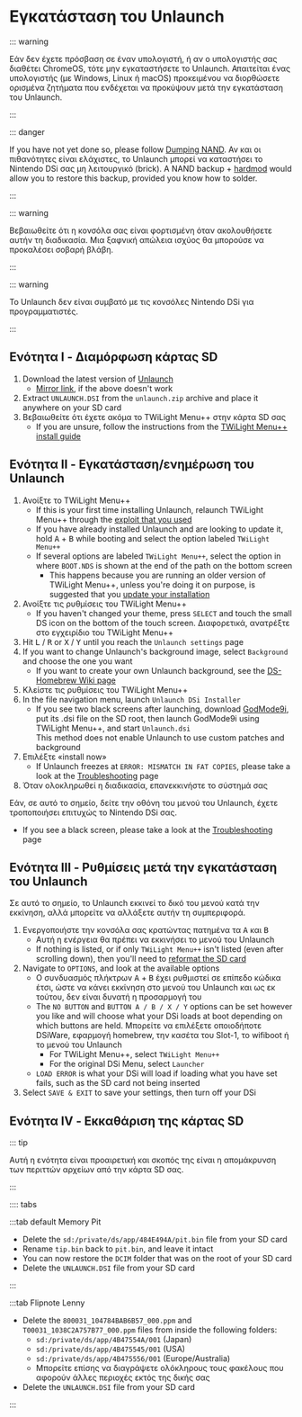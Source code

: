 # Εγκατάσταση του Unlaunch

::: warning

Εάν δεν έχετε πρόσβαση σε έναν υπολογιστή, ή αν ο υπολογιστής σας διαθέτει ChromeOS, τότε μην εγκαταστήσετε το Unlaunch. Απαιτείται ένας υπολογιστής (με Windows, Linux ή macOS) προκειμένου να διορθώσετε ορισμένα ζητήματα που ενδέχεται να προκύψουν μετά την εγκατάσταση του Unlaunch.

:::

::: danger

If you have not yet done so, please follow [Dumping NAND](dumping-nand.html). Αν και οι πιθανότητες είναι ελάχιστες, το Unlaunch μπορεί να καταστήσει το Nintendo DSi σας μη λειτουργικό (brick). A NAND backup + [hardmod](https://wiki.ds-homebrew.com/ds-index/hardmod) would allow you to restore this backup, provided you know how to solder.

:::

::: warning

Βεβαιωθείτε ότι η κονσόλα σας είναι φορτισμένη όταν ακολουθήσετε αυτήν τη διαδικασία. Μια ξαφνική απώλεια ισχύος θα μπορούσε να προκαλέσει σοβαρή βλάβη.

:::

::: warning

Το Unlaunch δεν είναι συμβατό με τις κονσόλες Nintendo DSi για προγραμματιστές.

:::

## Ενότητα I - Διαμόρφωση κάρτας SD

1. Download the latest version of [Unlaunch](https://problemkaputt.de/unlaunch.zip)
   - [Mirror link](https://web.archive.org/web/20201112031436/https://problemkaputt.de/unlaunch.zip), if the above doesn't work
2. Extract `UNLAUNCH.DSI` from the `unlaunch.zip` archive and place it anywhere on your SD card
3. Βεβαιωθείτε ότι έχετε ακόμα το TWiLight Menu++ στην κάρτα SD σας
   - If you are unsure, follow the instructions from the [TWiLight Menu++ install guide](https://wiki.ds-homebrew.com/twilightmenu/installing-dsi)

## Ενότητα II - Εγκατάσταση/ενημέρωση του Unlaunch

1. Ανοίξτε το TWiLight Menu++
   - If this is your first time installing Unlaunch, relaunch TWiLight Menu++ through the [exploit that you used](launching-the-exploit.html)
   - If you have already installed Unlaunch and are looking to update it, hold <kbd class="face">A</kbd> + <kbd class="face">B</kbd> while booting and select the option labeled `TWiLight Menu++`
   - If several options are labeled `TWiLight Menu++`, select the option in where `BOOT.NDS` is shown at the end of the path on the bottom screen
     - This happens because you are running an older version of TWiLight Menu++, unless you're doing it on purpose, is suggested that you [update your installation](https://wiki.ds-homebrew.com/twilightmenu/updating-dsi)
2. Ανοίξτε τις ρυθμίσεις του TWiLight Menu++
   - If you haven't changed your theme, press `SELECT` and touch the small DS icon on the bottom of the touch screen. Διαφορετικά, ανατρέξτε στο εγχειρίδιο του TWiLight Menu++
3. Hit <kbd class="l">L</kbd> / <kbd class="r">R</kbd> or <kbd class="face">X</kbd> / <kbd class="face">Y</kbd> until you reach the `Unlaunch settings` page
4. If you want to change Unlaunch's background image, select `Background` and choose the one you want
   - If you want to create your own Unlaunch background, see the [DS-Homebrew Wiki page](https://wiki.ds-homebrew.com/twilightmenu/custom-unlaunch-backgrounds)
5. Κλείστε τις ρυθμίσεις του TWiLight Menu++
6. In the file navigation menu, launch `Unlaunch DSi Installer`
   - If you see two black screens after launching, download [GodMode9i](https://github.com/DS-Homebrew/GodMode9i/releases), put its .dsi file on the SD root, then launch GodMode9i using TWiLight Menu++, and start `Unlaunch.dsi`\
     This method does not enable Unlaunch to use custom patches and background
7. Επιλέξτε «install now»
   - If Unlaunch freezes at `ERROR: MISMATCH IN FAT COPIES`, please take a look at the [Troubleshooting](troubleshooting.html) page
8. Όταν ολοκληρωθεί η διαδικασία, επανεκκινήστε το σύστημά σας

Εάν, σε αυτό το σημείο, δείτε την οθόνη του μενού του Unlaunch, έχετε τροποποιήσει επιτυχώς το Nintendo DSi σας.

- If you see a black screen, please take a look at the [Troubleshooting](troubleshooting.html) page

## Ενότητα III - Ρυθμίσεις μετά την εγκατάσταση του Unlaunch

Σε αυτό το σημείο, το Unlaunch εκκινεί το δικό του μενού κατά την εκκίνηση, αλλά μπορείτε να αλλάξετε αυτήν τη συμπεριφορά.

1. Ενεργοποιήστε την κονσόλα σας κρατώντας πατημένα τα <kbd class="face">A</kbd> και <kbd class="face">B</kbd>
   - Αυτή η ενέργεια θα πρέπει να εκκινήσει το μενού του Unlaunch
   - If nothing is listed, or if only `TWiLight Menu++` isn't listed (even after scrolling down), then you'll need to [reformat the SD card](sd-card-setup.html)
2. Navigate to `OPTIONS`, and look at the available options
   - Ο συνδυασμός πλήκτρων <kbd class="face">A</kbd> + <kbd class="face">B</kbd> έχει ρυθμιστεί σε επίπεδο κώδικα έτσι, ώστε να κάνει εκκίνηση στο μενού του Unlaunch και ως εκ τούτου, δεν είναι δυνατή η προσαρμογή του
   - The `NO BUTTON` and `BUTTON A / B / X / Y` options can be set however you like and will choose what your DSi loads at boot depending on which buttons are held. Μπορείτε να επιλέξετε οποιοδήποτε DSiWare, εφαρμογή homebrew, την κασέτα του Slot-1, το wifiboot ή το μενού του Unlaunch
     - For TWiLight Menu++, select  `TWiLight Menu++`
     - For the original DSi Menu, select `Launcher`
   - `LOAD ERROR` is what your DSi will load if loading what you have set fails, such as the SD card not being inserted
3. Select `SAVE & EXIT` to save your settings, then turn off your DSi

## Ενότητα IV - Εκκαθάριση της κάρτας SD

::: tip

Αυτή η ενότητα είναι προαιρετική και σκοπός της είναι η απομάκρυνση των περιττών αρχείων από την κάρτα SD σας.

:::

:::: tabs

:::tab default Memory Pit

- Delete the `sd:/private/ds/app/484E494A/pit.bin` file from your SD card
- Rename `tip.bin` back to `pit.bin`, and leave it intact
- You can now restore the `DCIM` folder that was on the root of your SD card
- Delete the `UNLAUNCH.DSI` file from your SD card

:::

:::tab Flipnote Lenny

- Delete the `800031_104784BAB6B57_000.ppm` and `T00031_1038C2A757B77_000.ppm` files from inside the following folders:
  - `sd:/private/ds/app/4B47554A/001` (Japan)
  - `sd:/private/ds/app/4B475545/001` (USA)
  - `sd:/private/ds/app/4B475556/001` (Europe/Australia)
  - Μπορείτε επίσης να διαγράψετε ολόκληρους τους φακέλους που αφορούν άλλες περιοχές εκτός της δικής σας
- Delete the `UNLAUNCH.DSI` file from your SD card

:::
